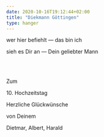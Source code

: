 ```yaml
---
date: 2020-10-16T19:12:44+02:00
title: "Diekmann Göttingen"
type: hanger
---
```

<p>wer hier befiehlt   —    das bin ich</p>

<p>sieh es Dir an   —    Dein geliebter Mann</p>

<br/><br/>

Zum

<p>10. Hochzeitstag</p>

Herzliche Glückwünsche

von Deinem

Dietmar, Albert, Harald
